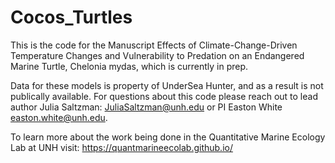 # Cocos_Turtles

This is the code for the Manuscript Effects of Climate-Change-Driven Temperature Changes and Vulnerability to Predation on an Endangered Marine Turtle, Chelonia mydas, which is currently in prep. 

Data for these models is property of UnderSea Hunter, and as a result is not publically available. 
For questions about this code please reach out to lead author Julia Saltzman: JuliaSaltzman@unh.edu or PI Easton White easton.white@unh.edu. 

To learn more about the work being done in the Quantitative Marine Ecology Lab at UNH visit: https://quantmarineecolab.github.io/ 
